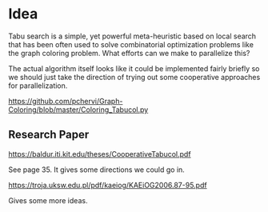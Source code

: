 # Idea 

Tabu search is a simple, yet powerful meta-heuristic based on local
search that has been often used to solve combinatorial optimization problems like
the graph coloring problem. What efforts can we make to parallelize this?

The actual algorithm itself looks like it could be implemented fairly briefly so we should just take the direction of trying out some cooperative approaches for parallelization.

https://github.com/pchervi/Graph-Coloring/blob/master/Coloring_Tabucol.py

## Research Paper

https://baldur.iti.kit.edu/theses/CooperativeTabucol.pdf

See page 35. It gives some directions we could go in.

https://troja.uksw.edu.pl/pdf/kaeiog/KAEiOG2006.87-95.pdf

Gives some more ideas. 
